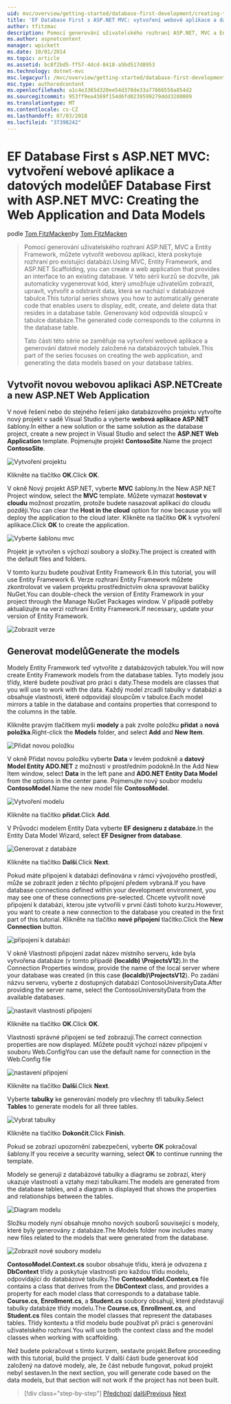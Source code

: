 ```yaml
---
uid: mvc/overview/getting-started/database-first-development/creating-the-web-application
title: 'EF Database First s ASP.NET MVC: vytvoření webové aplikace a datových modelů | Dokumentace Microsoftu'
author: tfitzmac
description: Pomocí generování uživatelského rozhraní ASP.NET, MVC a Entity Framework, můžete vytvořit webovou aplikaci, která poskytuje rozhraní pro existující databázi. Tento kurz seri...
ms.author: aspnetcontent
manager: wpickett
ms.date: 10/01/2014
ms.topic: article
ms.assetid: bc8f2bd5-ff57-4dcd-8418-a5bd517d8953
ms.technology: dotnet-mvc
msc.legacyurl: /mvc/overview/getting-started/database-first-development/creating-the-web-application
msc.type: authoredcontent
ms.openlocfilehash: a1c4e3365d320ee54d378de33a77666558a854d2
ms.sourcegitcommit: 953ff9ea4369f154d6fd0239599279ddd3280009
ms.translationtype: MT
ms.contentlocale: cs-CZ
ms.lasthandoff: 07/03/2018
ms.locfileid: "37398242"
---
```

<a name="ef-database-first-with-aspnet-mvc-creating-the-web-application-and-data-models"></a><span data-ttu-id="7e422-104">EF Database First s ASP.NET MVC: vytvoření webové aplikace a datových modelů</span><span class="sxs-lookup"><span data-stu-id="7e422-104">EF Database First with ASP.NET MVC: Creating the Web Application and Data Models</span></span>
====================
<span data-ttu-id="7e422-105">podle [Tom FitzMacken](https://github.com/tfitzmac)</span><span class="sxs-lookup"><span data-stu-id="7e422-105">by [Tom FitzMacken](https://github.com/tfitzmac)</span></span>

> <span data-ttu-id="7e422-106">Pomocí generování uživatelského rozhraní ASP.NET, MVC a Entity Framework, můžete vytvořit webovou aplikaci, která poskytuje rozhraní pro existující databázi.</span><span class="sxs-lookup"><span data-stu-id="7e422-106">Using MVC, Entity Framework, and ASP.NET Scaffolding, you can create a web application that provides an interface to an existing database.</span></span> <span data-ttu-id="7e422-107">V této sérii kurzů se dozvíte, jak automaticky vygenerovat kód, který umožňuje uživatelům zobrazit, upravit, vytvořit a odstranit data, která se nachází v databázové tabulce.</span><span class="sxs-lookup"><span data-stu-id="7e422-107">This tutorial series shows you how to automatically generate code that enables users to display, edit, create, and delete data that resides in a database table.</span></span> <span data-ttu-id="7e422-108">Generovaný kód odpovídá sloupců v tabulce databáze.</span><span class="sxs-lookup"><span data-stu-id="7e422-108">The generated code corresponds to the columns in the database table.</span></span>
> 
> <span data-ttu-id="7e422-109">Tato části této série se zaměřuje na vytvoření webové aplikace a generování datové modely založené na databázových tabulek.</span><span class="sxs-lookup"><span data-stu-id="7e422-109">This part of the series focuses on creating the web application, and generating the data models based on your database tables.</span></span>


## <a name="create-a-new-aspnet-web-application"></a><span data-ttu-id="7e422-110">Vytvořit novou webovou aplikaci ASP.NET</span><span class="sxs-lookup"><span data-stu-id="7e422-110">Create a new ASP.NET Web Application</span></span>

<span data-ttu-id="7e422-111">V nové řešení nebo do stejného řešení jako databázového projektu vytvořte nový projekt v sadě Visual Studio a vyberte **webová aplikace ASP.NET** šablony.</span><span class="sxs-lookup"><span data-stu-id="7e422-111">In either a new solution or the same solution as the database project, create a new project in Visual Studio and select the **ASP.NET Web Application** template.</span></span> <span data-ttu-id="7e422-112">Pojmenujte projekt **ContosoSite**.</span><span class="sxs-lookup"><span data-stu-id="7e422-112">Name the project **ContosoSite**.</span></span>

![Vytvoření projektu](creating-the-web-application/_static/image1.png)

<span data-ttu-id="7e422-114">Klikněte na tlačítko **OK**.</span><span class="sxs-lookup"><span data-stu-id="7e422-114">Click **OK**.</span></span>

<span data-ttu-id="7e422-115">V okně Nový projekt ASP.NET, vyberte **MVC** šablony.</span><span class="sxs-lookup"><span data-stu-id="7e422-115">In the New ASP.NET Project window, select the **MVC** template.</span></span> <span data-ttu-id="7e422-116">Můžete vymazat **hostovat v cloudu** možnost prozatím, protože budete nasazovat aplikaci do cloudu později.</span><span class="sxs-lookup"><span data-stu-id="7e422-116">You can clear the **Host in the cloud** option for now because you will deploy the application to the cloud later.</span></span> <span data-ttu-id="7e422-117">Klikněte na tlačítko **OK** k vytvoření aplikace.</span><span class="sxs-lookup"><span data-stu-id="7e422-117">Click **OK** to create the application.</span></span>

![Vyberte šablonu mvc](creating-the-web-application/_static/image2.png)

<span data-ttu-id="7e422-119">Projekt je vytvořen s výchozí soubory a složky.</span><span class="sxs-lookup"><span data-stu-id="7e422-119">The project is created with the default files and folders.</span></span>

<span data-ttu-id="7e422-120">V tomto kurzu budete používat Entity Framework 6.</span><span class="sxs-lookup"><span data-stu-id="7e422-120">In this tutorial, you will use Entity Framework 6.</span></span> <span data-ttu-id="7e422-121">Verze rozhraní Entity Framework můžete zkontrolovat ve vašem projektu prostřednictvím okna spravovat balíčky NuGet.</span><span class="sxs-lookup"><span data-stu-id="7e422-121">You can double-check the version of Entity Framework in your project through the Manage NuGet Packages window.</span></span> <span data-ttu-id="7e422-122">V případě potřeby aktualizujte na verzi rozhraní Entity Framework.</span><span class="sxs-lookup"><span data-stu-id="7e422-122">If necessary, update your version of Entity Framework.</span></span>

![Zobrazit verze](creating-the-web-application/_static/image3.png)

## <a name="generate-the-models"></a><span data-ttu-id="7e422-124">Generovat modelů</span><span class="sxs-lookup"><span data-stu-id="7e422-124">Generate the models</span></span>

<span data-ttu-id="7e422-125">Modely Entity Framework teď vytvoříte z databázových tabulek.</span><span class="sxs-lookup"><span data-stu-id="7e422-125">You will now create Entity Framework models from the database tables.</span></span> <span data-ttu-id="7e422-126">Tyto modely jsou třídy, které budete používat pro práci s daty.</span><span class="sxs-lookup"><span data-stu-id="7e422-126">These models are classes that you will use to work with the data.</span></span> <span data-ttu-id="7e422-127">Každý model zrcadlí tabulky v databázi a obsahuje vlastnosti, které odpovídají sloupcům v tabulce.</span><span class="sxs-lookup"><span data-stu-id="7e422-127">Each model mirrors a table in the database and contains properties that correspond to the columns in the table.</span></span>

<span data-ttu-id="7e422-128">Klikněte pravým tlačítkem myši **modely** a pak zvolte položku **přidat** a **nová položka**.</span><span class="sxs-lookup"><span data-stu-id="7e422-128">Right-click the **Models** folder, and select **Add** and **New Item**.</span></span>

![Přidat novou položku](creating-the-web-application/_static/image4.png)

<span data-ttu-id="7e422-130">V okně Přidat novou položku vyberte **Data** v levém podokně a **datový Model Entity ADO.NET** z možností v prostředním podokně.</span><span class="sxs-lookup"><span data-stu-id="7e422-130">In the Add New Item window, select **Data** in the left pane and **ADO.NET Entity Data Model** from the options in the center pane.</span></span> <span data-ttu-id="7e422-131">Pojmenujte nový soubor modelu **ContosoModel**.</span><span class="sxs-lookup"><span data-stu-id="7e422-131">Name the new model file **ContosoModel**.</span></span>

![Vytvoření modelu](creating-the-web-application/_static/image5.png)

<span data-ttu-id="7e422-133">Klikněte na tlačítko **přidat**.</span><span class="sxs-lookup"><span data-stu-id="7e422-133">Click **Add**.</span></span>

<span data-ttu-id="7e422-134">V Průvodci modelem Entity Data vyberte **EF designeru z databáze**.</span><span class="sxs-lookup"><span data-stu-id="7e422-134">In the Entity Data Model Wizard, select **EF Designer from database**.</span></span>

![Generovat z databáze](creating-the-web-application/_static/image6.png)

<span data-ttu-id="7e422-136">Klikněte na tlačítko **Další**.</span><span class="sxs-lookup"><span data-stu-id="7e422-136">Click **Next**.</span></span>

<span data-ttu-id="7e422-137">Pokud máte připojení k databázi definována v rámci vývojového prostředí, může se zobrazit jeden z těchto připojení předem vybraná.</span><span class="sxs-lookup"><span data-stu-id="7e422-137">If you have database connections defined within your development environment, you may see one of these connections pre-selected.</span></span> <span data-ttu-id="7e422-138">Chcete vytvořit nové připojení k databázi, kterou jste vytvořili v první části tohoto kurzu.</span><span class="sxs-lookup"><span data-stu-id="7e422-138">However, you want to create a new connection to the database you created in the first part of this tutorial.</span></span> <span data-ttu-id="7e422-139">Klikněte na tlačítko **nové připojení** tlačítko.</span><span class="sxs-lookup"><span data-stu-id="7e422-139">Click the **New Connection** button.</span></span>

![připojení k databázi](creating-the-web-application/_static/image7.png)

<span data-ttu-id="7e422-141">V okně Vlastnosti připojení zadat název místního serveru, kde byla vytvořena databáze (v tomto případě **(localdb) \ProjectsV12**).</span><span class="sxs-lookup"><span data-stu-id="7e422-141">In the Connection Properties window, provide the name of the local server where your database was created (in this case **(localdb)\ProjectsV12**).</span></span> <span data-ttu-id="7e422-142">Po zadání názvu serveru, vyberte z dostupných databází ContosoUniversityData.</span><span class="sxs-lookup"><span data-stu-id="7e422-142">After providing the server name, select the ContosoUniversityData from the available databases.</span></span>

![nastavit vlastnosti připojení](creating-the-web-application/_static/image8.png)

<span data-ttu-id="7e422-144">Klikněte na tlačítko **OK**.</span><span class="sxs-lookup"><span data-stu-id="7e422-144">Click **OK**.</span></span>

<span data-ttu-id="7e422-145">Vlastnosti správné připojení se teď zobrazují.</span><span class="sxs-lookup"><span data-stu-id="7e422-145">The correct connection properties are now displayed.</span></span> <span data-ttu-id="7e422-146">Můžete použít výchozí název připojení v souboru Web.Config</span><span class="sxs-lookup"><span data-stu-id="7e422-146">You can use the default name for connection in the Web.Config file</span></span>

![nastavení připojení](creating-the-web-application/_static/image9.png)

<span data-ttu-id="7e422-148">Klikněte na tlačítko **Další**.</span><span class="sxs-lookup"><span data-stu-id="7e422-148">Click **Next**.</span></span>

<span data-ttu-id="7e422-149">Vyberte **tabulky** ke generování modely pro všechny tři tabulky.</span><span class="sxs-lookup"><span data-stu-id="7e422-149">Select **Tables** to generate models for all three tables.</span></span>

![Vybrat tabulky](creating-the-web-application/_static/image10.png)

<span data-ttu-id="7e422-151">Klikněte na tlačítko **Dokončit**.</span><span class="sxs-lookup"><span data-stu-id="7e422-151">Click **Finish**.</span></span>

<span data-ttu-id="7e422-152">Pokud se zobrazí upozornění zabezpečení, vyberte **OK** pokračoval šablony.</span><span class="sxs-lookup"><span data-stu-id="7e422-152">If you receive a security warning, select **OK** to continue running the template.</span></span>

<span data-ttu-id="7e422-153">Modely se generují z databázové tabulky a diagramu se zobrazí, který ukazuje vlastnosti a vztahy mezi tabulkami.</span><span class="sxs-lookup"><span data-stu-id="7e422-153">The models are generated from the database tables, and a diagram is displayed that shows the properties and relationships between the tables.</span></span>

![Diagram modelu](creating-the-web-application/_static/image11.png)

<span data-ttu-id="7e422-155">Složku modely nyní obsahuje mnoho nových souborů související s modely, které byly generovány z databáze.</span><span class="sxs-lookup"><span data-stu-id="7e422-155">The Models folder now includes many new files related to the models that were generated from the database.</span></span>

![Zobrazit nové soubory modelu](creating-the-web-application/_static/image12.png)

<span data-ttu-id="7e422-157">**ContosoModel.Context.cs** soubor obsahuje třídu, která je odvozena z **DbContext** třídy a poskytuje vlastnosti pro každou třídu modelu, odpovídající do databázové tabulky.</span><span class="sxs-lookup"><span data-stu-id="7e422-157">The **ContosoModel.Context.cs** file contains a class that derives from the **DbContext** class, and provides a property for each model class that corresponds to a database table.</span></span> <span data-ttu-id="7e422-158">**Course.cs**, **Enrollment.cs**, a **Student.cs** soubory obsahují, které představují tabulky databáze třídy modelu.</span><span class="sxs-lookup"><span data-stu-id="7e422-158">The **Course.cs**, **Enrollment.cs**, and **Student.cs** files contain the model classes that represent the databases tables.</span></span> <span data-ttu-id="7e422-159">Třídy kontextu a tříd modelu bude používat při práci s generování uživatelského rozhraní.</span><span class="sxs-lookup"><span data-stu-id="7e422-159">You will use both the context class and the model classes when working with scaffolding.</span></span>

<span data-ttu-id="7e422-160">Než budete pokračovat s tímto kurzem, sestavte projekt.</span><span class="sxs-lookup"><span data-stu-id="7e422-160">Before proceeding with this tutorial, build the project.</span></span> <span data-ttu-id="7e422-161">V další části bude generovat kód založený na datové modely, ale, že část nebude fungovat, pokud projekt nebyl sestaven.</span><span class="sxs-lookup"><span data-stu-id="7e422-161">In the next section, you will generate code based on the data models, but that section will not work if the project has not been built.</span></span>

> [!div class="step-by-step"]
> <span data-ttu-id="7e422-162">[Předchozí](setting-up-database.md)
> [další](generating-views.md)</span><span class="sxs-lookup"><span data-stu-id="7e422-162">[Previous](setting-up-database.md)
[Next](generating-views.md)</span></span>
